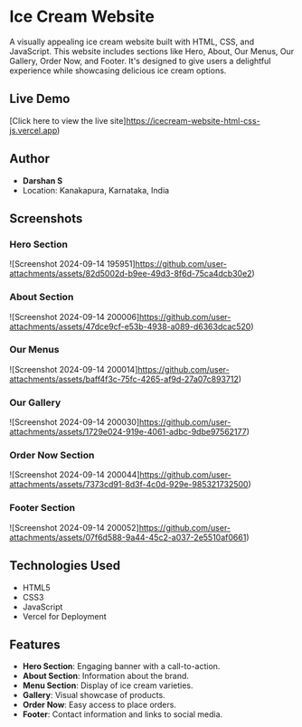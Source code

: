 

# Ice Cream Website

A visually appealing ice cream website built with HTML, CSS, and JavaScript. This website includes sections like Hero, About, Our Menus, Our Gallery, Order Now, and Footer. It's designed to give users a delightful experience while showcasing delicious ice cream options.

## Live Demo

[Click here to view the live site]https://icecream-website-html-css-js.vercel.app)

## Author
- **Darshan S**
- Location: Kanakapura, Karnataka, India

## Screenshots

### Hero Section
![Screenshot 2024-09-14 195951]https://github.com/user-attachments/assets/82d5002d-b9ee-49d3-8f6d-75ca4dcb30e2)

### About Section
![Screenshot 2024-09-14 200006]https://github.com/user-attachments/assets/47dce9cf-e53b-4938-a089-d6363dcac520)

### Our Menus
![Screenshot 2024-09-14 200014]https://github.com/user-attachments/assets/baff4f3c-75fc-4265-af9d-27a07c893712)

### Our Gallery
![Screenshot 2024-09-14 200030]https://github.com/user-attachments/assets/1729e024-919e-4061-adbc-9dbe97562177)

### Order Now Section
![Screenshot 2024-09-14 200044]https://github.com/user-attachments/assets/7373cd91-8d3f-4c0d-929e-985321732500)

### Footer Section
![Screenshot 2024-09-14 200052]https://github.com/user-attachments/assets/07f6d588-9a44-45c2-a037-2e5510af0661)


## Technologies Used
- HTML5
- CSS3
- JavaScript
- Vercel for Deployment

## Features
- **Hero Section**: Engaging banner with a call-to-action.
- **About Section**: Information about the brand.
- **Menu Section**: Display of ice cream varieties.
- **Gallery**: Visual showcase of products.
- **Order Now**: Easy access to place orders.
- **Footer**: Contact information and links to social media.

